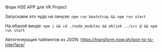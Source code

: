 Форк HSE APP для VK Project

Запускаем это чудо на линухе:
`npm run bootstrap && npm run start`

На ебаной винде:
`npm i && cd ./node_modules && mklink ../src @ && npm run start`

Автогенерация тайпингов из JSON: https://transform.now.sh/json-to-ts-interface/
